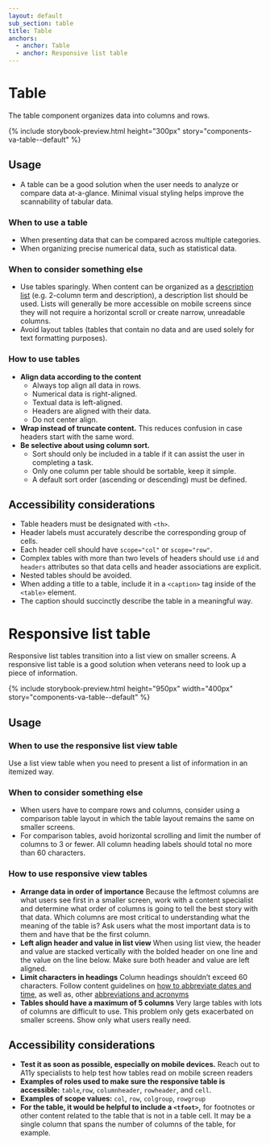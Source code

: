 ```yaml
---
layout: default
sub_section: table
title: Table
anchors:
  - anchor: Table
  - anchor: Responsive list table
---
```


# Table

<p class="va-introtext">The table component organizes data into columns and rows.</p>

{% include storybook-preview.html height="300px" story="components-va-table--default" %}

## Usage
* A table can be a good solution when the user needs to analyze or compare data at-a-glance. Minimal visual styling helps improve the scannability of tabular data.

### When to use a table
* When presenting data that can be compared across multiple categories.
* When organizing precise numerical data, such as statistical data.

### When to consider something else
* Use tables sparingly. When content can be organized as a [description list](https://developer.mozilla.org/en-US/docs/Web/HTML/Element/dl) (e.g. 2-column term and description), a description list should be used. Lists will generally be more accessible on mobile screens since they will not require a horizontal scroll or create narrow, unreadable columns.
* Avoid layout tables (tables that contain no data and are used solely for text formatting purposes).

### How to use tables
- **Align data according to the content** 
  - Always top align all data in rows.
  - Numerical data is right-aligned.
  - Textual data is left-aligned.
  - Headers are aligned with their data.
  - Do not center align.
- **Wrap instead of truncate content.** This reduces confusion in case headers start with the same word.
- **Be selective about using column sort.**
  - Sort should only be included in a table if it can assist the user in completing a task.
  - Only one column per table should be sortable, keep it simple.
  - A default sort order (ascending or descending) must be defined.

## Accessibility considerations
* Table headers must be designated with `<th>`.
* Header labels must accurately describe the corresponding group of cells.
* Each header cell should have `scope="col"` or `scope="row"`.
* Complex tables with more than two levels of headers should use `id` and `headers` attributes so that data cells and header associations are explicit.
* Nested tables should be avoided.
* When adding a title to a table, include it in a `<caption>` tag inside of the `<table>` element.
* The caption should succinctly describe the table in a meaningful way.

# Responsive list table 

<p class="va-introtext">Responsive list tables transition into a list view on smaller screens. A responsive list table is a good solution when veterans need to look up a piece of information. 
</p>

{% include storybook-preview.html height="950px" width="400px" story="components-va-table--default" %}

## Usage

### When to use the responsive list view table
Use a list view table when you need to present a list of information in an itemized way.  

### When to consider something else
- When users have to compare rows and columns, consider using a comparison table layout in which the table layout remains the same on smaller screens. 
- For comparison tables, avoid horizontal scrolling and limit the number of columns to 3 or fewer. All column heading labels should total no more than 60 characters. 

### How to use responsive view tables
- **Arrange data in order of importance** Because the leftmost columns are what users see first in a smaller screen, work with a content specialist and determine what order of columns is going to tell the best story with that data. Which columns are most critical to understanding what the meaning of the table is? Ask users what the most important data is to them and have that be the first column. 
- **Left align header and value in list view** When using list view, the header and value are stacked vertically with the bolded header on one line and the value on the line below. Make sure both header and value are left aligned. 
- **Limit characters in headings** Column headings shouldn’t exceed 60 characters. Follow content guidelines on [how to abbreviate dates and time](https://design.va.gov/content-style-guide/dates-and-numbers), as well as, other [abbreviations and acronyms](https://design.va.gov/content-style-guide/abbreviations-and-acronyms)
- **Tables should have a maximum of 5 columns** Very large tables with lots of columns are difficult to use. This problem only gets exacerbated on smaller screens. Show only what users really need.  

## Accessibility considerations
- **Test it as soon as possible, especially on mobile devices.** Reach out to A11y specialists to help test how tables read on mobile screen readers 
- **Examples of roles used to make sure the responsive table is accessible:** `table`,`row`, `columnheader`, `rowheader`, and `cell`.
- **Examples of scope values:** `col`, `row`, `colgroup`, `rowgroup`
- **For the table, it would be helpful to include a `<tfoot>`,**  for footnotes or other content related to the table that is not in a table cell.  It may be a single column that spans the number of columns of the table, for example.
